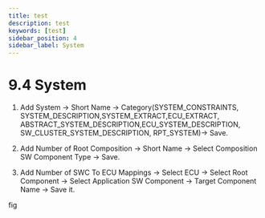 ```yaml
---
title: test
description: test
keywords: [test]
sidebar_position: 4
sidebar_label: System  
---
```


# 9.4 System 

1. Add System → Short Name → Category(SYSTEM_CONSTRAINTS, SYSTEM_DESCRIPTION,SYSTEM_EXTRACT,ECU_EXTRACT, ABSTRACT_SYSTEM_DESCRIPTION,ECU_SYSTEM_DESCRIPTION, SW_CLUSTER_SYSTEM_DESCRIPTION, RPT_SYSTEM)→ Save.

2. Add Number of Root Composition → Short Name → Select Composition SW Component Type → Save.

3. Add Number of SWC To ECU Mappings → Select ECU → Select Root Component → Select Application SW Component → Target Component Name → Save it.

fig